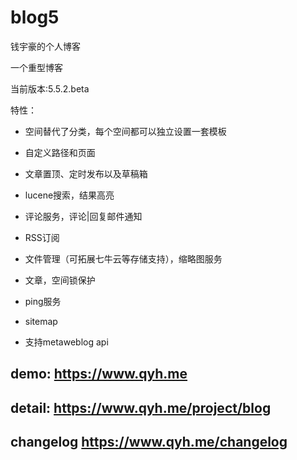 # blog5
钱宇豪的个人博客

一个重型博客

当前版本:5.5.2.beta

特性：

* 空间替代了分类，每个空间都可以独立设置一套模板

* 自定义路径和页面

* 文章置顶、定时发布以及草稿箱

* lucene搜索，结果高亮

* 评论服务，评论|回复邮件通知

* RSS订阅

* 文件管理（可拓展七牛云等存储支持），缩略图服务

* 文章，空间锁保护

* ping服务

* sitemap

* 支持metaweblog api

## demo: https://www.qyh.me


## detail: https://www.qyh.me/project/blog


## changelog https://www.qyh.me/changelog
